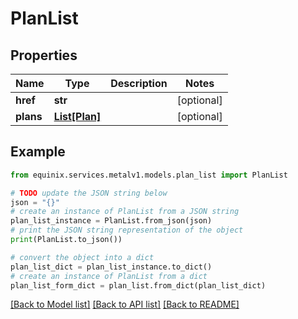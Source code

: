 # PlanList


## Properties

Name | Type | Description | Notes
------------ | ------------- | ------------- | -------------
**href** | **str** |  | [optional] 
**plans** | [**List[Plan]**](Plan.md) |  | [optional] 

## Example

```python
from equinix.services.metalv1.models.plan_list import PlanList

# TODO update the JSON string below
json = "{}"
# create an instance of PlanList from a JSON string
plan_list_instance = PlanList.from_json(json)
# print the JSON string representation of the object
print(PlanList.to_json())

# convert the object into a dict
plan_list_dict = plan_list_instance.to_dict()
# create an instance of PlanList from a dict
plan_list_form_dict = plan_list.from_dict(plan_list_dict)
```
[[Back to Model list]](../README.md#documentation-for-models) [[Back to API list]](../README.md#documentation-for-api-endpoints) [[Back to README]](../README.md)


